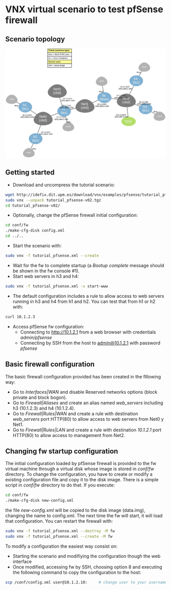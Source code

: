 # VNX virtual scenario to test pfSense firewall
## Scenario topology

![VNX tutorial pfSense scenario](doc/tutorial_pfsense.png)

## Getting started
- Download and uncompress the tutorial scenario:
```bash
wget http://idefix.dit.upm.es/download/vnx/examples/pfsense/tutorial_pfsense-v02.tgz
sudo vnx --unpack tutorial_pfsense-v02.tgz 
cd tutorial_pfsense-v02/
```
- Optionally, change the pfSense firewall initial configuration:
```bash
cd conf/fw
./make-cfg-disk config.xml
cd ../..
```
- Start the scenario with:
```bash
sudo vnx -f tutorial_pfsense.xml --create
```
- Wait for the fw to complete startup (a *Bootup complete* message should be shown in the fw console #1).
- Start web servers in h3 and h4:
```bash
sudo vnx -f tutorial_pfsense.xml -x start-www
```
- The default configuration includes a rule to allow access to web servers running in h3 and h4 from h1 and h2. You can test that from h1 or h2 with:
```bash
curl 10.1.2.3
```
- Access pfSense fw configuration:
  - Connecting to http://10.1.2.1 from a web browser with credentials *admin/pfsense*
  - Connecting by SSH from the host to admin@10.1.2.1 with password *pfsense*

## Basic firewall configuration
The basic firewall configuration provided has been created in the flllowing way:
- Go to *Interfaces|WAN* and disable  Reserved networks options (block private and block bogon).
- Go to *Firewall|Aliases* and create an alias named *web_servers* including h3 (10.1.2.3) and h4 (10.1.2.4).
- Go to *Firewall|Rules|WAN* and create a rule with destination *web_servers* port HTTP(80) to allow access to web servers from Net0 y Net1.
- Go to *Firewall|Rules|LAN* and create a rule with destination *10.1.2.1* port HTTP(80) to allow access to management from Net2.

## Changing fw startup configuration
The initial configuration loaded by pfSense firewall is provided to the fw virtual machine through a virtual disk whose image is stored in *conf/fw* directory. To change the configuration, you have to create or modify a existing configuration file and copy it to the disk image.
There is a simple script in *conf/fw* directory to do that. If you execute:
```bash
cd conf/fw
./make-cfg-disk new-config.xml
```
the file *new-config.xml* will be copied to the disk image (data.img), changing the name to config.xml.
The next time the fw will start, it will load that configuration. You can restart the firewall with:
```bash
sudo vnx -f tutorial_pfsense.xml --destroy -M fw
sudo vnx -f tutorial_pfsense.xml --create -M fw
```
To modify a configuration the easiest way consist on:
- Starting the scenario and modifiying the configuration though the web interface
- Once modified, accessing fw by SSH, choosing option 8 and executing the following command to copy the configuration to the host:
```bash
scp /conf/config.xml user@10.1.2.10:     # change user to your username
```

